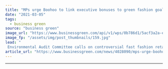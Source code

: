 ```yaml
---
title: "MPs urge Boohoo to link executive bonuses to green fashion goals"
date: "2021-03-05"
tags: 
  - business green
source: "business green"
image_url: "https://www.businessgreen.com/api/v1/wps/0b786d1/5acf3a2a-e649-4dcc-b00d-7f817c3134d5/19/0904-Boohoo-screengrab-185x114.jpg"
image_fp: "/assets/img/post_thumbnails/159.jpg"
lead: "
 Environmental Audit Committee calls on controversial fast fashion retailer to link multi-million pound executive bonus scheme to achievement of sustainability targets ..."
article_url: "https://www.businessgreen.com/news/4028090/mps-urge-boohoo-link-executive-bonuses-green-fashion-goals"
---
```


---
